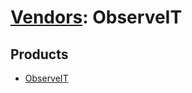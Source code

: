 # [Vendors](README.md): ObserveIT

## Products

- [ObserveIT](../products/04C2FBF4-C741-4D08-8838-F4C0304314CB.md)
